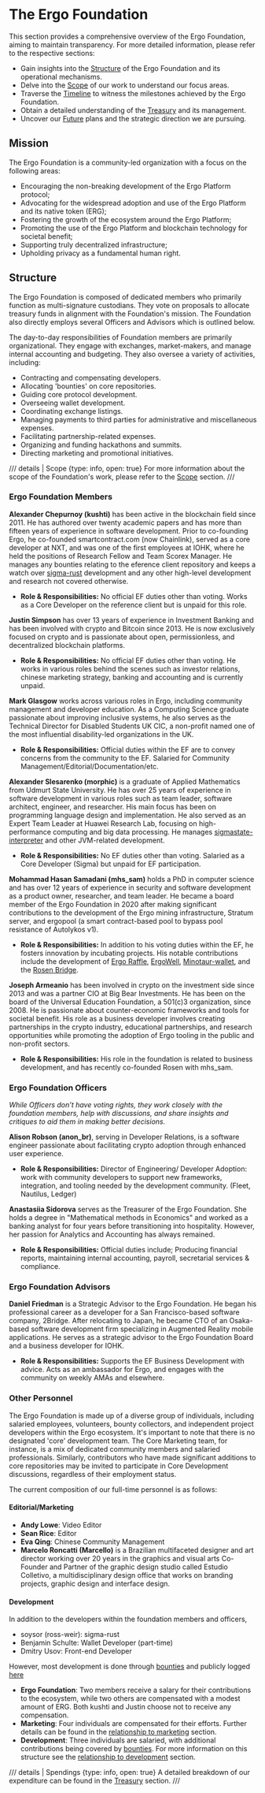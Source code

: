 
# The Ergo Foundation

This section provides a comprehensive overview of the Ergo Foundation, aiming to maintain transparency. For more detailed information, please refer to the respective sections:

- Gain insights into the [Structure](#structure) of the Ergo Foundation and its operational mechanisms.
- Delve into the [Scope](ef-scope.md) of our work to understand our focus areas.
- Traverse the [Timeline](ergo-timeline.md) to witness the milestones achieved by the Ergo Foundation.
- Obtain a detailed understanding of the [Treasury](ef-treasury.md) and its management.
- Uncover our [Future](ef-future.md) plans and the strategic direction we are pursuing.

## Mission

The Ergo Foundation is a community-led organization with a focus on the following areas:

- Encouraging the non-breaking development of the Ergo Platform protocol;
- Advocating for the widespread adoption and use of the Ergo Platform and its native token (ERG);
- Fostering the growth of the ecosystem around the Ergo Platform;
- Promoting the use of the Ergo Platform and blockchain technology for societal benefit;
- Supporting truly decentralized infrastructure;
- Upholding privacy as a fundamental human right.


## Structure

The Ergo Foundation is composed of dedicated members who primarily function as multi-signature custodians. They vote on proposals to allocate treasury funds in alignment with the Foundation's mission. The Foundation also directly employs several Officers and Advisors which is outlined below.

The day-to-day responsibilities of Foundation members are primarily organizational. They engage with exchanges, market-makers, and manage internal accounting and budgeting. They also oversee a variety of activities, including:

- Contracting and compensating developers.
- Allocating 'bounties' on core repositories.
- Guiding core protocol development.
- Overseeing wallet development.
- Coordinating exchange listings.
- Managing payments to third parties for administrative and miscellaneous expenses.
- Facilitating partnership-related expenses.
- Organizing and funding hackathons and summits.
- Directing marketing and promotional initiatives.

/// details | Scope
     {type: info, open: true}
For more information about the scope of the Foundation's work, please refer to the [Scope](ef-scope.md) section.
///

### Ergo Foundation Members

**Alexander Chepurnoy (kushti)** has been active in the blockchain field since 2011. He has authored over twenty academic papers and has more than fifteen years of experience in software development. Prior to co-founding Ergo, he co-founded smartcontract.com (now Chainlink), served as a core developer at NXT, and was one of the first employees at IOHK, where he held the positions of Research Fellow and Team Scorex Manager. He manages any bounties relating to the eference client repository and keeps a watch over [sigma-rust](sigma-rust.md) development and any other high-level development and research not covered otherwise.

- **Role & Responsibilities:** No official EF duties other than voting. Works as a Core Developer on the reference client but is unpaid for this role.

**Justin Simpson** has over 13 years of experience in Investment Banking and has been involved with crypto and Bitcoin since 2013. He is now exclusively focused on crypto and is passionate about open, permissionless, and decentralized blockchain platforms.

- **Role & Responsibilities:** No official EF duties other than voting. He works in various roles behind the scenes such as investor relations, chinese marketing strategy, banking and accounting and is currently unpaid.

**Mark Glasgow** works across various roles in Ergo, including community management and developer education. As a Computing Science graduate passionate about improving inclusive systems, he also serves as the Technical Director for Disabled Students UK CIC, a non-profit named one of the most influential disability-led organizations in the UK.

- **Role & Responsibilities:** Official duties within the EF are to convey concerns from the community to the EF. Salaried for Community Management/Editorial/Documentation/etc.

**Alexander Slesarenko (morphic)** is a graduate of Applied Mathematics from Udmurt State University. He has over 25 years of experience in software development in various roles such as team leader, software architect, engineer, and researcher. His main focus has been on programming language design and implementation. He also served as an Expert Team Leader at Huawei Research Lab, focusing on high-performance computing and big data processing. He manages [sigmastate-interpreter](sigmastate-interpreter.md) and other JVM-related development.

- **Role & Responsibilities:** No EF duties other than voting. Salaried as a Core Developer (Sigma) but unpaid for EF participation.

**Mohammad Hasan Samadani (mhs_sam)** holds a PhD in computer science and has over 12 years of experience in security and software development as a product owner, researcher, and team leader. He became a board member of the Ergo Foundation in 2020 after making significant contributions to the development of the Ergo mining infrastructure, Stratum server, and ergopool (a smart contract-based pool to bypass pool resistance of Autolykos v1).

- **Role & Responsibilities:** In addition to his voting duties within the EF, he fosters innovation by incubating projects. His notable contributions include the development of [Ergo Raffle](ergoraffle.md), [ErgoWell](ergowell.md), [Minotaur-wallet](wallets.md), and the [Rosen Bridge](rosen.md).

**Joseph Armeanio** has been involved in crypto on the investment side since 2013 and was a partner CIO at Big Bear Investments. He has been on the board of the Universal Education Foundation, a 501(c)3 organization, since 2008. He is passionate about counter-economic frameworks and tools for societal benefit. His role as a business developer involves creating partnerships in the crypto industry, educational partnerships, and research opportunities while promoting the adoption of Ergo tooling in the public and non-profit sectors.

- **Role & Responsibilities:** His role in the foundation is related to business development, and has recently co-founded Rosen with mhs_sam.

### Ergo Foundation Officers

*While Officers don’t have voting rights, they work closely with the foundation members, help with discussions, and share insights and critiques to aid them in making better decisions.*


**Alison Robson (anon_br)**, serving in Developer Relations, is a software engineer passionate about facilitating crypto adoption through enhanced user experience.

- **Role & Responsibilities:** Director of Engineering/ Developer Adoption: work with community developers to support new frameworks, integration, and tooling needed by the development community. (Fleet, Nautilus, Ledger)

**Anastasiia Sidorova** serves as the Treasurer of the Ergo Foundation. She holds a degree in "Mathematical methods in Economics" and worked as a banking analyst for four years before transitioning into hospitality. However, her passion for Analytics and Accounting has always remained.

- **Role & Responsibilities:**  Official duties include; Producing financial reports, maintaining internal accounting, payroll, secretarial services & compliance.

### Ergo Foundation Advisors

**Daniel Friedman** is a Strategic Advisor to the Ergo Foundation. He began his professional career as a developer for a San Francisco-based software company, 2Bridge. After relocating to Japan, he became CTO of an Osaka-based software development firm specializing in Augmented Reality mobile applications. He serves as a strategic advisor to the Ergo Foundation Board and a business developer for IOHK.

- **Role & Responsibilities:**  Supports the EF Business Development with advice. Acts as an ambassador for Ergo, and engages with the community on weekly AMAs and elsewhere.


### Other Personnel

The Ergo Foundation is made up of a diverse group of individuals, including salaried employees, volunteers, bounty collectors, and independent project developers within the Ergo ecosystem. It's important to note that there is no designated 'core' development team. The Core Marketing team, for instance, is a mix of dedicated community members and salaried professionals. Similarly, contributors who have made significant additions to core repositories may be invited to participate in Core Development discussions, regardless of their employment status.

The current composition of our full-time personnel is as follows:

#### Editorial/Marketing

- **Andy Lowe**: Video Editor
- **Sean Rice**: Editor
- **Eva Qing**: Chinese Community Management
- **Marcelo Roncatti (Marcello)** is a Brazilian multifaceted designer and art director working over 20 years in the graphics and visual arts Co-Founder and Partner of the graphic design studio called Estudio Colletivo, a multidisciplinary design office that works on branding projects, graphic design and interface design.

#### Development

In addition to the developers within the foundation members and officers,

- soysor (ross-weir): sigma-rust
- Benjamin Schulte: Wallet Developer (part-time)
- Dmitry Usov: Front-end Developer

However, most development is done through [bounties](bounties.md) and publicly logged [here](https://github.com/kushti/bounties/tree/master/data)


- **Ergo Foundation**: Two members receive a salary for their contributions to the ecosystem, while two others are compensated with a modest amount of ERG. Both kushti and Justin choose not to receive any compensation.
- **Marketing**: Four individuals are compensated for their efforts. Further details can be found in the [relationship to marketing](#relationship-to-marketing) section.
- **Development**: Three individuals are salaried, with additional contributions being covered by [bounties](bounties.md). For more information on this structure see the [relationship to development](#relationship-to-development) section.

/// details | Spendings
     {type: info, open: true}
A detailed breakdown of our expenditure can be found in the [Treasury](ef-treasury.md) section.
///
